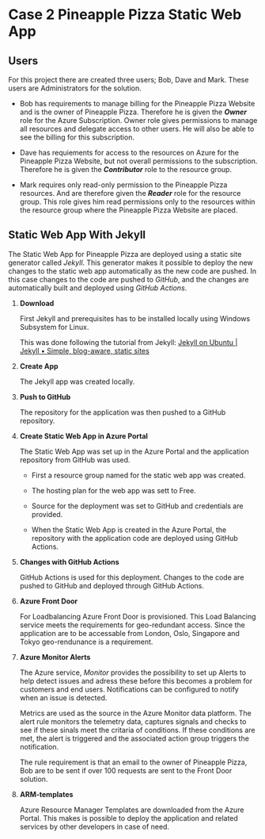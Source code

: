 # Case 2 Pineapple Pizza Static Web App

## Users

For this project there are created three users; Bob, Dave and Mark.
These users are Administrators for the solution.

* Bob has requirements to manage billing for the Pineapple Pizza Website and is the owner of Pineapple Pizza.
  Therefore he is given the ***Owner*** role for the Azure Subscription. Owner role gives permissions to manage all resources and delegate access to other users. He will also be able to see the billing for this subscription.

* Dave has requiements for access to the resources on Azure for the Pineapple Pizza Website, but not overall permissions to the subscription. Therefore he is given the ***Contributor*** role to the resource group.

* Mark requires only read-only permission to the Pineapple Pizza resources. And are therefore given the ***Reader*** role for the resource group. This role gives him read permissions only to the resources within the resource group where the Pineapple Pizza Website are placed.

## Static Web App With Jekyll

The Static Web App for Pineapple Pizza are deployed using a static site generator called _Jekyll_.
This generator makes it possible to deploy the new changes to the static web app automatically as the new code are pushed. In this case changes to the code are pushed to _GitHub_, and the changes are automatically built and deployed using _GitHub Actions_.

1. **Download**
   
   First Jekyll and prerequisites has to be installed locally using Windows Subsystem for Linux. 
   
   This was done following the tutorial from Jekyll: [Jekyll on Ubuntu | Jekyll • Simple, blog-aware, static sites](https://jekyllrb.com/docs/installation/ubuntu/) 

2. **Create App**
   
   The Jekyll app was created locally.

3. **Push to GitHub**
   
   The repository for the application was then pushed to a GitHub repository.

4. **Create Static Web App in Azure Portal** 
   
   The Static Web App was set up in the Azure Portal and the application repository from GitHub was used.
   
   * First a resource group named for the static web app was created.
   
   * The hosting plan for the web app was sett to Free.
   
   * Source for the deployment was set to GitHub and credentials are provided.
   
   * When the Static Web App is created in the Azure Portal, the repository with the application code are deployed using GitHub Actions.

5. **Changes with GitHub Actions**
   
   GitHub Actions is used for this deployment. Changes to the code are pushed to GitHub and deployed through GitHub Actions.

6. **Azure Front Door**
   
   For Loadbalancing Azure Front Door is provisioned. This Load Balancing service meets the requirements for geo-redundant access. Since the application are to be accessable from London, Oslo, Singapore and Tokyo geo-rendunance is a requirement.

7. **Azure Monitor Alerts**
   
   The Azure service, *Monitor* provides the possibility to set up Alerts to help detect issues and adress these before this becomes a problem for customers and end users. Notifications can be configured to notify when an issue is detected. 
   
   Metrics are used as the source in the Azure Monitor data platform. The alert rule monitors the telemetry data, captures signals and checks to see if these sinals meet the critaria of conditions. If these conditions are met, the alert is triggered and the associated action group triggers the notification. 
   
   The rule requirement is that an email to the owner of Pineapple Pizza, Bob are to be sent if over 100 requests are sent to the Front Door solution.

8. **ARM-templates** 
   
   Azure Resource Manager Templates are downloaded from the Azure Portal. This makes is possible to deploy the application and related services by other developers in case of need. 
